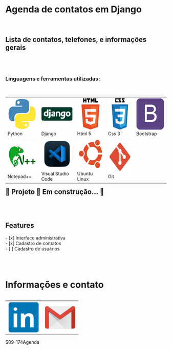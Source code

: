 ﻿<h1 align="left">Agenda de contatos em Django</h1>
<br>
<h2 align="left">Lista de contatos, telefones, e informações gerais</h2>
<br><br>
<h3 align="left">Linguagens e ferramentas utilizadas:</h3>
<br>
<div align="left">
    <table align="left">
        <tr>
            <td align="left" >
                <img src="templates/static/img/python.png" width="100" height="100"/>
                <br /> Python
            </td>
            <td align="left" >
                <img src="templates/static/img/django2.png"  width="100" height="100"/>
                <br /> Django
            </td>
            <td align="left" >
                <img src="templates/static/img/html-5.png" width="100" height="100"/>
                <br /> Html 5
            </td>
            <td align="left" >
                <img src="templates/static/img/css-3.png"  width="100" height="100"/>
                <br /> Css 3
            </td>
            <td align="left" >
                <img src="templates/static/img/bootstrap.png"  width="100" height="100"/>
                <br /> Bootstrap 
            </td>
       </tr>
        <tr>
            <td align="left" >
                <img src="templates/static/img/Notepad++.png" width="100" height="100"/>
                <br /> Notepad++
            </td>
            <td align="left" >
                <img src="templates/static/img/visual_studio_code.png" width="100" height="100"/>
                <br /> Visual Studio Code
            </td>
            <td align="left" >
                <img src="templates/static/img/ubuntu.png" width="100" height="100"/>
                <br /> Ubuntu Linux
            </td>			
            <td align="left" >
                <img src="templates/static/img/git.png" width="100" height="100"/>
                <br /> Git
            </td>
        </tr>
    </table>
</div>
<br><br><br><br><br><br><br><br><br><br><br><br><br><br><br>

<h2 align="left"> 
	🚧  Projeto 🚀 Em construção...  🚧
</h2>

<br><br>

<h2 align="left"> Features </h3>

<div align="left">
- [x] Interface administrativa<br>
- [x] Cadastro de contatos<br>
- [ ] Cadastro de usuários<br>
</div>

<br><br>

<h1 align="left"> Informações e contato </h1> 

<div align="left">
    <table align="left">
        </tr>
            <td align="left">
                <a  href="https://www.linkedin.com/in/robinsonbrz/"><img src="templates/static/img/linkedin.png" width="100" height="100"align="left">
                </td>
            <td>
                <a href="mailto:robinsonbrz@gmail.com">
                <img src="templates/static/img/gmail.png" width="100" height="100" align="left"></a>
            </td>
        </tr>
    </table> 
</div>
<br><br><br><br><br><br>

S09-174Agenda


